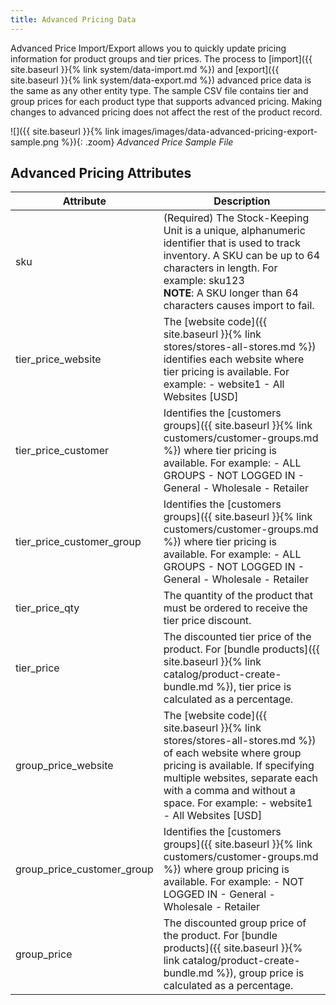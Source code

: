 ```yaml
---
title: Advanced Pricing Data
---
```


Advanced Price Import/Export allows you to quickly update pricing information for product groups and tier prices. The process to [import]({{ site.baseurl }}{% link system/data-import.md %}) and [export]({{ site.baseurl }}{% link system/data-export.md %}) advanced price data is the same as any other entity type. The sample CSV file contains tier and group prices for each product type that supports advanced pricing. Making changes to advanced pricing does not affect the rest of the product record.

![]({{ site.baseurl }}{% link images/images/data-advanced-pricing-export-sample.png %}){: .zoom}
_Advanced Price Sample File_

## Advanced Pricing Attributes

|Attribute|Description|
|--- |--- |
|sku|(Required) The Stock-Keeping Unit is a unique, alphanumeric identifier that is used to track inventory. A SKU can be up to 64 characters in length. For example: sku123<br/>**NOTE**: A SKU longer than 64 characters causes import to fail.|
|tier_price_website|The [website code]({{ site.baseurl }}{% link stores/stores-all-stores.md %}) identifies each website where tier pricing is available. For example: -  website1 -  All Websites [USD]|
|tier_price_customer|Identifies the [customers groups]({{ site.baseurl }}{% link customers/customer-groups.md %}) where tier pricing is available. For example: -  ALL GROUPS -  NOT LOGGED IN -  General -  Wholesale -  Retailer|
|tier_price_customer_group|Identifies the [customers groups]({{ site.baseurl }}{% link customers/customer-groups.md %}) where tier pricing is available. For example: -  ALL GROUPS -  NOT LOGGED IN -  General -  Wholesale -  Retailer|
|tier_price_qty|The quantity of the product that must be ordered to receive the tier price discount.|
|tier_price|The discounted tier price of the product. For [bundle products]({{ site.baseurl }}{% link catalog/product-create-bundle.md %}), tier price is calculated as a percentage.|
|group_price_website|The [website code]({{ site.baseurl }}{% link stores/stores-all-stores.md %}) of each website where group pricing is available. If specifying multiple websites, separate each with a comma and without a space. For example: -  website1 -  All Websites [USD]|
|group_price_customer_group|Identifies the [customers groups]({{ site.baseurl }}{% link customers/customer-groups.md %}) where group pricing is available. For example: -  NOT LOGGED IN -  General -  Wholesale -  Retailer|
|group_price|The discounted group price of the product. For [bundle products]({{ site.baseurl }}{% link catalog/product-create-bundle.md %}), group price is calculated as a percentage.|
